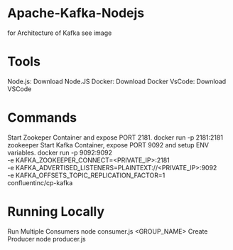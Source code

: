 # Apache-Kafka-Nodejs
for Architecture of Kafka see image 
# Tools
Node.js: Download Node.JS
Docker: Download Docker
VsCode: Download VSCode

# Commands
Start Zookeper Container and expose PORT 2181.
docker run -p 2181:2181 zookeeper
Start Kafka Container, expose PORT 9092 and setup ENV variables.
docker run -p 9092:9092 \
-e KAFKA_ZOOKEEPER_CONNECT=<PRIVATE_IP>:2181 \
-e KAFKA_ADVERTISED_LISTENERS=PLAINTEXT://<PRIVATE_IP>:9092 \
-e KAFKA_OFFSETS_TOPIC_REPLICATION_FACTOR=1 \
confluentinc/cp-kafka

# Running Locally
Run Multiple Consumers
node consumer.js <GROUP_NAME>
Create Producer
node producer.js